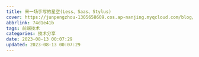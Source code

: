 ```yaml
---
title: 来一场手写的星空(Less、Saas、Stylus)
cover: https://junpengzhou-1305658609.cos.ap-nanjing.myqcloud.com/blog/%E5%8B%87%E7%8C%9B%E5%A5%B3%E5%9D%A6%E5%85%8B-cover.webp
abbrlink: 74d1e41b
tags: 前端技术
categories: 技术分享
date: 2023-08-13 00:07:29
updated: 2023-08-13 00:07:29
---
```



